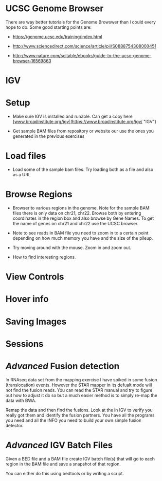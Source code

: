 # UCSC Genome Browser

There are way better tutorials for the Genome Browswer than I could every hope to do. Some good starting points are:

* https://genome.ucsc.edu/training/index.html

* http://www.sciencedirect.com/science/article/pii/S0888754308000451

* http://www.nature.com/scitable/ebooks/guide-to-the-ucsc-genome-browser-16569863

# IGV

# Setup

* Make sure IGV is installed and runable. Can get a copy here
[www.broadinstitute.org/igv](https://www.broadinstitute.org/igv/ "IGV")

* Get sample BAM files from repository or website our use the ones you generated in the previous exercises

# Load files

* Load some of the sample bam files. Try loading both as a file and also as a URL

# Browse Regions

* Browser to various regions in the genome. Note for the sample BAM files there is only data on chr21, chr22. Browse both by entering coordinates in the region box and also browse by Gene Names. To get the name of genes on chr21 and chr22 use the UCSC browser. 

* Note to see reads in BAM file you need to zoom in to a certain point depending on how much memory you have and the size of the pileup.

* Try moving around with the mouse. Zoom in and zoom out. 

* How to find interesting regions.

# View Controls
 
# Hover info

# Saving Images

# Sessions

# _Advanced_ Fusion detection

In RNAseq data set from the mapping exercise I have spiked in some fusion (translocation) events. However the STAR mapper in its defualt mode will not find the fusion reads. You can read the STAR manual and try to figure out how to adjust it do so but a much easier method is to simply re-map the data with BWA. 

Remap the data and then find the fusions. Look at the in IGV to verify you really got them and identify the fusion partners. You have all the programs you need and all the INFO you need to build your own simple fusion detector. 

# _Advanced_ IGV Batch Files

Given a BED file and a BAM file create IGV batch file(s) that will go to each region in the BAM file and save a snapshot of that region. 

You can either do this using bedtools or by writing a script. 

